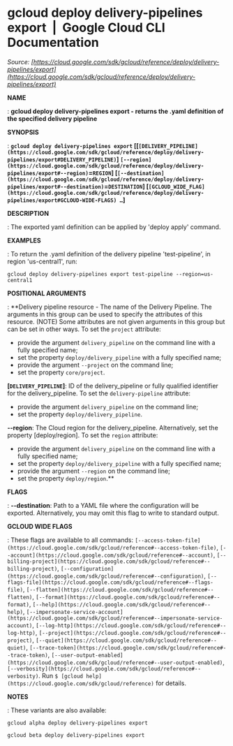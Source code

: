 # gcloud deploy delivery-pipelines export  |  Google Cloud CLI Documentation

*Source: [https://cloud.google.com/sdk/gcloud/reference/deploy/delivery-pipelines/export](https://cloud.google.com/sdk/gcloud/reference/deploy/delivery-pipelines/export)*

**NAME**

: **gcloud deploy delivery-pipelines export - returns the .yaml definition of the specified delivery pipeline**

**SYNOPSIS**

: **`gcloud deploy delivery-pipelines export` [[`[DELIVERY_PIPELINE](https://cloud.google.com/sdk/gcloud/reference/deploy/delivery-pipelines/export#DELIVERY_PIPELINE)`] `[--region](https://cloud.google.com/sdk/gcloud/reference/deploy/delivery-pipelines/export#--region)`=`REGION`] [`[--destination](https://cloud.google.com/sdk/gcloud/reference/deploy/delivery-pipelines/export#--destination)`=`DESTINATION`] [`[GCLOUD_WIDE_FLAG](https://cloud.google.com/sdk/gcloud/reference/deploy/delivery-pipelines/export#GCLOUD-WIDE-FLAGS) …`]**

**DESCRIPTION**

: The exported yaml definition can be applied by 'deploy apply' command.

**EXAMPLES**

: To return the .yaml definition of the delivery pipeline 'test-pipeline', in
region 'us-central1', run:

```
gcloud deploy delivery-pipelines export test-pipeline --region=us-central1
```

**POSITIONAL ARGUMENTS**

: **Delivery pipeline resource - The name of the Delivery Pipeline. The arguments in
this group can be used to specify the attributes of this resource. (NOTE) Some
attributes are not given arguments in this group but can be set in other ways.
To set the `project` attribute:

- provide the argument `delivery_pipeline` on the command line with a
fully specified name;
- set the property `deploy/delivery_pipeline` with a fully specified
name;
- provide the argument `--project` on the command line;
- set the property `core/project`.

**[`DELIVERY_PIPELINE`]**:
ID of the delivery_pipeline or fully qualified identifier for the
delivery_pipeline.
To set the `delivery-pipeline` attribute:

- provide the argument `delivery_pipeline` on the command line;
- set the property `deploy/delivery_pipeline`.

**--region**:
The Cloud region for the delivery_pipeline. Alternatively, set the property
[deploy/region].
To set the `region` attribute:

- provide the argument `delivery_pipeline` on the command line with a
fully specified name;
- set the property `deploy/delivery_pipeline` with a fully specified
name;
- provide the argument `--region` on the command line;
- set the property `deploy/region`.**

**FLAGS**

: **--destination**:
Path to a YAML file where the configuration will be exported. Alternatively, you
may omit this flag to write to standard output.

**GCLOUD WIDE FLAGS**

: These flags are available to all commands: `[--access-token-file](https://cloud.google.com/sdk/gcloud/reference#--access-token-file)`,
`[--account](https://cloud.google.com/sdk/gcloud/reference#--account)`, `[--billing-project](https://cloud.google.com/sdk/gcloud/reference#--billing-project)`,
`[--configuration](https://cloud.google.com/sdk/gcloud/reference#--configuration)`,
`[--flags-file](https://cloud.google.com/sdk/gcloud/reference#--flags-file)`,
`[--flatten](https://cloud.google.com/sdk/gcloud/reference#--flatten)`, `[--format](https://cloud.google.com/sdk/gcloud/reference#--format)`, `[--help](https://cloud.google.com/sdk/gcloud/reference#--help)`, `[--impersonate-service-account](https://cloud.google.com/sdk/gcloud/reference#--impersonate-service-account)`,
`[--log-http](https://cloud.google.com/sdk/gcloud/reference#--log-http)`,
`[--project](https://cloud.google.com/sdk/gcloud/reference#--project)`, `[--quiet](https://cloud.google.com/sdk/gcloud/reference#--quiet)`, `[--trace-token](https://cloud.google.com/sdk/gcloud/reference#--trace-token)`, `[--user-output-enabled](https://cloud.google.com/sdk/gcloud/reference#--user-output-enabled)`,
`[--verbosity](https://cloud.google.com/sdk/gcloud/reference#--verbosity)`.
Run `$ [gcloud help](https://cloud.google.com/sdk/gcloud/reference)` for details.

**NOTES**

: These variants are also available:

```
gcloud alpha deploy delivery-pipelines export
```

```
gcloud beta deploy delivery-pipelines export
```